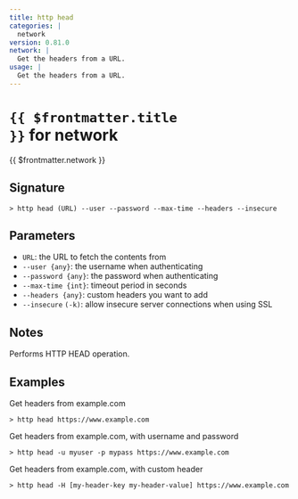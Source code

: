 ```yaml
---
title: http head
categories: |
  network
version: 0.81.0
network: |
  Get the headers from a URL.
usage: |
  Get the headers from a URL.
---
```


# <code>{{ $frontmatter.title }}</code> for network

<div class='command-title'>{{ $frontmatter.network }}</div>

## Signature

```> http head (URL) --user --password --max-time --headers --insecure```

## Parameters

 -  `URL`: the URL to fetch the contents from
 -  `--user {any}`: the username when authenticating
 -  `--password {any}`: the password when authenticating
 -  `--max-time {int}`: timeout period in seconds
 -  `--headers {any}`: custom headers you want to add
 -  `--insecure` `(-k)`: allow insecure server connections when using SSL

## Notes
Performs HTTP HEAD operation.
## Examples

Get headers from example.com
```shell
> http head https://www.example.com

```

Get headers from example.com, with username and password
```shell
> http head -u myuser -p mypass https://www.example.com

```

Get headers from example.com, with custom header
```shell
> http head -H [my-header-key my-header-value] https://www.example.com

```
